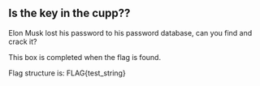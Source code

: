 ## Is the key in the cupp??
Elon Musk lost his password to his password database, can you find and crack it? 

This box is completed when the flag is found. 

Flag  structure is: FLAG{test_string}

